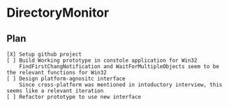 # DirectoryMonitor

## Plan

    [X] Setup github project
    [ ] Build Working prototype in constole application for Win32
        FindFirstChangNotification and WaitForMultipleObjects seem to be the relevant functions for Win32
    [ ] Design platform-agnositc interface
        Since cross-platform was mentioned in intoductory interview, this seems like a relevant iteration
    [ ] Refactor prototype to use new interface

